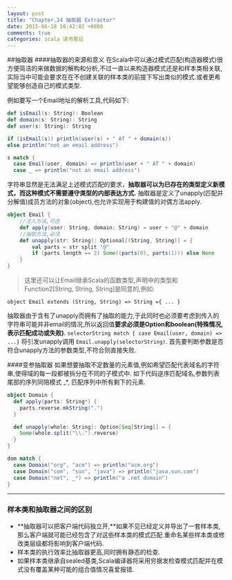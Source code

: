 ```yaml
---
layout: post
title: "Chapter.24 抽取器 Extractor"
date: 2015-06-18 10:42:02 +0800
comments: true
categories: scala 读书笔记
---
```


##抽取器
####抽取器的来源和意义
在Scala中可以通过模式匹配(构造器模式)很方便简洁的来做数据的解构和分析,不过一直以来构造器模式还是和样本类相关联,实际当中可能会要求在在不创建关联的样本类的前提下写出类似的模式.或者更希望能够创造自己的模式类型.

例如要写一个Email地址的解析工具,代码如下:

``` Scala
def isEmail(s: String): Boolean
def domain(s: String): String
def user(s: String): String

if (isEmail(s)) println(user(s) + " AT " + domain(s))
else println("not an email address")

s match {
  case Email(user, domain) => println(user + " AT " + domain)
  case _ => println("not an email address")

```

字符串显然是无法满足上述模式匹配的要求，**抽取器可以为已存在的类型定义新模式，而这种模式不需要遵守类型的内部表达方式.**
抽取器是定义了unapply(匹配并分解值)成员方法的对象(object),也允许实现用于构建值的对偶方法apply.

``` scala
object Email {
    //注入方法,可选
    def apply(user: String, domain: String) = user + "@" + domain
    //抽取方法,必须
    def unapply(str: String): Optional[(String, String)] = {
        val parts = str split "@"
        if (parts.length == 2) Some((parts(0), parts(1))) else None
    }
}

```

> 这里还可以让Email继承Scala的函数类型,声明中的类型和Function2[String, String, String]是同意的,例如:

```object Email extends (String, String) => String ={ ... }```

抽取器由于含有了unapply而拥有了抽取的能力,于此同时也必须要考虑到传入的字符串可能并非email的情况,所以返回值**要求必须是Option和boolean(特殊情况,表示匹配成功或失败)**.
```selectorString match { case Email(user, domain) => ...}``` 将引发unapply调用
```Email.unapply(selectorString)```. 首先要判断参数是否符合unapply方法的参数类型,不符合则直接失败.

####变参抽取器
如果想要抽取不定数量的元素值,例如希望匹配代表域名的字符串,使得域的每一段都被拆分在不同的子模式中.
如下代码逆序匹配域名,参数列表尾部的序列同陪模式 _*, 匹配序列中所有剩下的元素.

``` scala
object Domain {
  def apply(parts: String*) {
    parts.reverse.mkString(".")
  }

  def unapply(whole: String): Option[Seq[String]] = {
    Some(whole.split("\\.").reverse)
  }
}

dom match {
  case Domain("org", "acm") => println("acm.org")
  case Domain("com", "sun", "java") => println("java.sun.com")
  case Domain("net", _*) => println("a .net domain")
}
```

- - - 

### 样本类和抽取器之间的区别

* **抽取器可以把客户端代码独立开,**如果不见已经定义并导出了一套样本类,那么客户端就可能已经包含了对这些样本类的模式匹配.重命名某些样本类或修改类层级都将影响到客户端代码.
* 样本类的执行效率比抽取器更高,同时拥有静态的检查.
* 如果样本类继承自sealed基类,Scala编译器将采用穷据发检查模式匹配并在模式没有覆盖某种可能的组合值情况喜爱报错.



